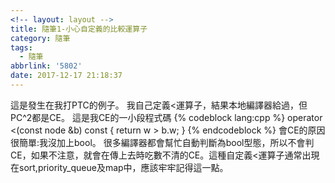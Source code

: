 ```yaml
---
<!-- layout: layout -->
title: 隨筆1-小心自定義的比較運算子
category: 隨筆
tags:
  - 隨筆
abbrlink: '5802'
date: 2017-12-17 21:18:37
---
```

這是發生在我打PTC的例子。
我自己定義<運算子，結果本地編譯器給過，但PC^2都是CE。
這是我CE的一小段程式碼
{% codeblock lang:cpp %}
operator <(const node &b) const {
		return w > b.w;
	}
{% endcodeblock %}
會CE的原因很簡單:我沒加上bool。
很多編譯器都會幫忙自動判斷為bool型態，所以不會判CE，如果不注意，就會在傳上去時吃數不清的CE。這種自定義<運算子通常出現在sort,priority_queue及map中，應該牢牢記得這一點。